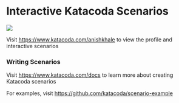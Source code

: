 # Interactive Katacoda Scenarios

[![](http://shields.katacoda.com/katacoda/anishkhale/count.svg)](https://www.katacoda.com/anishkhale "Get your profile on Katacoda.com")

Visit https://www.katacoda.com/anishkhale to view the profile and interactive scenarios

### Writing Scenarios
Visit https://www.katacoda.com/docs to learn more about creating Katacoda scenarios

For examples, visit https://github.com/katacoda/scenario-example
